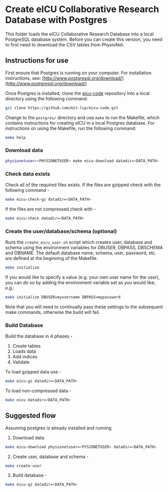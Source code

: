 # Create eICU Collaborative Research Database with Postgres

This folder loads the eICU Collaborative Research Database into a local PostgreSQL database system. Before you can create this version, you need to first need to download the CSV tables from PhysioNet.

## Instructions for use

First ensure that Postgres is running on your computer. For installation instructions, see: [http://www.postgresql.org/download/](http://www.postgresql.org/download/)

Once Postgres is installed, clone the [eicu-code](https://github.com/mit-lcp/eicu-code) repository into a local directory using the following command:

``` bash
git clone https://github.com/mit-lcp/eicu-code.git
```

Change to the ```postgres/``` directory and use ```make``` to run the Makefile, which contains instructions for creating eICU in a local Postgres database. For instructions on using the Makefile, run the following command:

``` bash
make help
```

### Download data
``` bash
physionetuser=<PHYSIONETUSER> make eicu-download datadir=<DATA_PATH>
```

### Check data exists

Check all of the required files exists.
If the files are gzipped check with the following command -
``` bash
make eicu-check-gz datadir=<DATA_PATH>
```

If the files are not compressed check with -
``` bash
make eicu-check datadir=<DATA_PATH>
```

### Create the user/database/schema (optional)

Runs the `create_eicu_user.sh` script which creates user, database and schema using the environment variables for DBUSER, DBPASS, DBSCHEMA and DBNAME. The default database name, schema, user, password, etc. are defined at the beginning of the Makefile.

``` bash
make initialize
```

If you would like to specify a value (e.g. your own user name for the user), you can do so by adding the environment variable set as you would like; e.g.:

```bash
make initialize DBUSER=myusername DBPASS=mypassword
```

Note that you will need to continually pass these settings to the subsequent make commands, otherwise the build will fail.

### Build Database

Build the database in 4 phases -
1. Create tables
2. Loads data
3. Add indices
4. Validate

To load gzipped data use -
``` bash
make eicu-gz datadir=<DATA_PATH>
```

To load non-compressed data -
``` bash
make eicu datadir=<DATA_PATH>
```

## Suggested flow

Assuming postgres is already installed and running

1. Download data
``` bash
make eicu-download physionetuser=<PYSIONETUSER> datadir=<DATA_PATH>
```
2. Create user, database and schema -
``` bash
make create-user
```
3. Build database -
``` bash
make eicu-gz datadir=<DATA_PATH>
```
